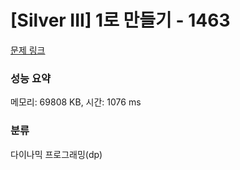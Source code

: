 # [Silver III] 1로 만들기 - 1463 

[문제 링크](https://www.acmicpc.net/problem/1463) 

### 성능 요약

메모리: 69808 KB, 시간: 1076 ms

### 분류

다이나믹 프로그래밍(dp)

